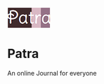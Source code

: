 <img src="https://raw.githubusercontent.com/sairash/Patra/main/screenshots/patra_logo.PNG"><br/>
# Patra
 An online Journal for everyone
